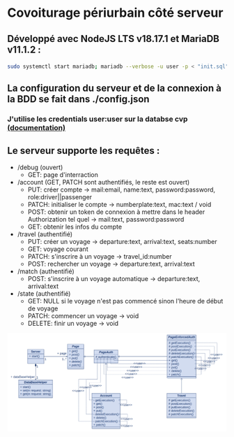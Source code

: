 # Covoiturage périurbain côté serveur
## Développé avec NodeJS LTS v18.17.1 et MariaDB v11.1.2 :
```bash
sudo systemctl start mariadb; mariadb --verbose -u user -p < "init.sql"; npm ci --only=production; npm start
```
## La configuration du serveur et de la connexion à la BDD se fait dans ./config.json
### J'utilise les credentials user:user sur la databse cvp [(documentation)](https://wiki.archlinux.org/title/MariaDB#Add_user)
## Le serveur supporte les requêtes :
- /debug (ouvert)
    - GET: page d'interraction
- /account (GET, PATCH sont authentifiés, le reste est ouvert)
    - PUT: créer compte -> mail:email, name:text, password:password, role:driver||passenger
    - PATCH: initialiser le compte -> numberplate:text, mac:text / void
    - POST: obtenir un token de connexion à mettre dans le header Authorization tel quel -> mail:text, password:password
    - GET: obtenir les infos du compte
- /travel (authentifié)
    - PUT: créer un voyage -> departure:text, arrival:text, seats:number
    - GET: voyage courant
    - PATCH: s'inscrire à un voyage -> travel_id:number
    - POST: rechercher un voyage -> departure:text, arrival:text
- /match (authentifié)
    - POST: s'inscrire à un voyage automatique -> departure:text, arrival:text
- /state (authentifié)
    - GET: NULL si le voyage n'est pas commencé sinon l'heure de début de voyage
    - PATCH: commencer un voyage -> void
    - DELETE: finir un voyage -> void

![Diagramme de classe](./src/img/Diagramme_de_classe_cvp.png)